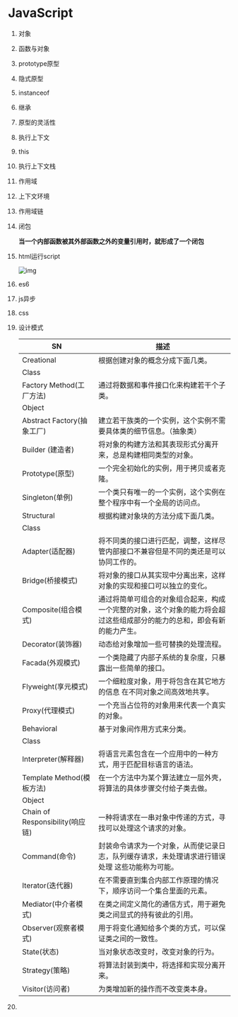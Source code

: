 # JavaScript

1. 对象

2. 函数与对象

3. prototype原型

4. 隐式原型

5. instanceof

6. 继承

7. 原型的灵活性

8. 执行上下文

9. this

10. 执行上下文栈

11. 作用域

12. 上下文环境

13. 作用域链

14. 闭包

    **当一个内部函数被其外部函数之外的变量引用时，就形成了一个闭包**

15. html运行script

    ![img](https://img-blog.csdn.net/20180321134330891?watermark/2/text/Ly9ibG9nLmNzZG4ubmV0L3ZpZXd5dTEyMzQ1/font/5a6L5L2T/fontsize/400/fill/I0JBQkFCMA==/dissolve/70)

16. es6

17. js异步

18. css

19. 设计模式

    | SN                              | 描述                                                         |
    | ------------------------------- | ------------------------------------------------------------ |
    | Creational                      | 根据创建对象的概念分成下面几类。                             |
    | Class                           |                                                              |
    | Factory Method(工厂方法)        | 通过将数据和事件接口化来构建若干个子类。                     |
    | Object                          |                                                              |
    | Abstract Factory(抽象工厂)      | 建立若干族类的一个实例，这个实例不需要具体类的细节信息。（抽象类） |
    | Builder (建造者)                | 将对象的构建方法和其表现形式分离开来，总是构建相同类型的对象。 |
    | Prototype(原型)                 | 一个完全初始化的实例，用于拷贝或者克隆。                     |
    | Singleton(单例)                 | 一个类只有唯一的一个实例，这个实例在整个程序中有一个全局的访问点。 |
    | Structural                      | 根据构建对象块的方法分成下面几类。                           |
    | Class                           |                                                              |
    | Adapter(适配器)                 | 将不同类的接口进行匹配，调整，这样尽管内部接口不兼容但是不同的类还是可以协同工作的。 |
    | Bridge(桥接模式)                | 将对象的接口从其实现中分离出来，这样对象的实现和接口可以独立的变化。 |
    | Composite(组合模式)             | 通过将简单可组合的对象组合起来，构成一个完整的对象，这个对象的能力将会超过这些组成部分的能力的总和，即会有新的能力产生。 |
    | Decorator(装饰器)               | 动态给对象增加一些可替换的处理流程。                         |
    | Facada(外观模式)                | 一个类隐藏了内部子系统的复杂度，只暴露出一些简单的接口。     |
    | Flyweight(享元模式)             | 一个细粒度对象，用于将包含在其它地方的信息 在不同对象之间高效地共享。 |
    | Proxy(代理模式)                 | 一个充当占位符的对象用来代表一个真实的对象。                 |
    | Behavioral                      | 基于对象间作用方式来分类。                                   |
    | Class                           |                                                              |
    | Interpreter(解释器)             | 将语言元素包含在一个应用中的一种方式，用于匹配目标语言的语法。 |
    | Template Method(模板方法)       | 在一个方法中为某个算法建立一层外壳，将算法的具体步骤交付给子类去做。 |
    | Object                          |                                                              |
    | Chain of Responsibility(响应链) | 一种将请求在一串对象中传递的方式，寻找可以处理这个请求的对象。 |
    | Command(命令)                   | 封装命令请求为一个对象，从而使记录日志，队列缓存请求，未处理请求进行错误处理 这些功能称为可能。 |
    | Iterator(迭代器)                | 在不需要直到集合内部工作原理的情况下，顺序访问一个集合里面的元素。 |
    | Mediator(中介者模式)            | 在类之间定义简化的通信方式，用于避免类之间显式的持有彼此的引用。 |
    | Observer(观察者模式)            | 用于将变化通知给多个类的方式，可以保证类之间的一致性。       |
    | State(状态)                     | 当对象状态改变时，改变对象的行为。                           |
    | Strategy(策略)                  | 将算法封装到类中，将选择和实现分离开来。                     |
    | Visitor(访问者)                 | 为类增加新的操作而不改变类本身。                             |

20. 



